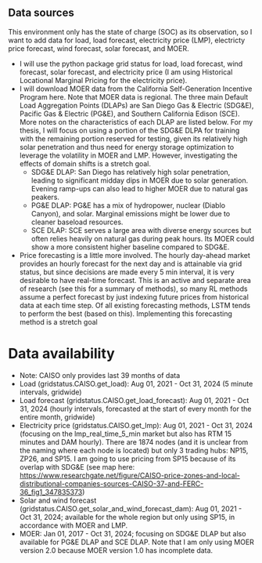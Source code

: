 ## Data sources
This environment only has the state of charge (SOC) as its observation, so I want to add data for load, load forecast, electricity price (LMP), electricty price forecast, wind forecast, solar forecast, and MOER. 
- I will use the python package grid status for load, load forecast, wind forecast, solar forecast, and electricity price (I am using Historical Locational Marginal Pricing for the electricity price).
- I will download MOER data from the California Self-Generation Incentive Program here. Note that MOER data is regional. The three main Default Load Aggregation Points (DLAPs) are San Diego Gas & Electric (SDG&E), Pacific Gas & Electric (PG&E), and Southern California Edison (SCE). More notes on the characteristics of each DLAP are listed below. For my thesis, I will focus on using a portion of the SDG&E DLPA for training with the remaining portion reserved for testing, given its relatively high solar penetration and thus need for energy storage optimization to leverage the volatility in MOER and LMP. However, investigating the effects of domain shifts is a stretch goal.
    - SDG&E DLAP: San Diego has relatively high solar penetration, leading to significant midday dips in MOER due to solar generation. Evening ramp-ups can also lead to higher MOER due to natural gas peakers.
    - PG&E DLAP: PG&E has a mix of hydropower, nuclear (Diablo Canyon), and solar. Marginal emissions might be lower due to cleaner baseload resources.
    - SCE DLAP: SCE serves a large area with diverse energy sources but often relies heavily on natural gas during peak hours. Its MOER could show a more consistent higher baseline compared to SDG&E.
- Price forecasting is a little more involved. The hourly day-ahead market provides an hourly forecast for the next day and is attainable via grid status, but since decisions are made every 5 min interval, it is very desirable to have real-time forecast. This is an active and separate area of research (see this for a summary of methods), so many RL methods assume a perfect forecast by just indexing future prices from historical data at each time step. Of all existing forecasting methods, LSTM tends to perform the best (based on this). Implementing this forecasting method is a stretch goal 

# Data availability 
- Note: CAISO only provides last 39 months of data
- Load (gridstatus.CAISO.get_load): Aug 01, 2021  - Oct 31, 2024 (5 minute intervals, gridwide)
- Load forecast (gridstatus.CAISO.get_load_forecast): Aug 01, 2021  - Oct 31, 2024 (hourly intervals, forecasted at the start of every month for the entire month, gridwide)
- Electricity price (gridstatus.CAISO.get_lmp):  Aug 01, 2021  - Oct 31, 2024 (focusing on the lmp_real_time_5_min market but also has RTM 15 minutes and DAM hourly). There are 1874 nodes (and it is unclear from the naming where each node is located) but only 3 trading hubs: NP15, ZP26, and SP15. I am going to use pricing from SP15 because of its overlap with SDG&E (see map here: https://www.researchgate.net/figure/CAISO-price-zones-and-local-distributional-companies-sources-CAISO-37-and-FERC-36_fig1_347835373)
- Solar and wind forecast (gridstatus.CAISO.get_solar_and_wind_forecast_dam): Aug 01, 2021  - Oct 31, 2024; available for the whole region but only using SP15, in accordance with MOER and LMP.
- MOER: Jan 01, 2017 - Oct 31, 2024; focusing on SDG&E DLAP but also available for PG&E DLAP and SCE DLAP. Note that I am only using MOER version 2.0 because MOER version 1.0 has incomplete data.